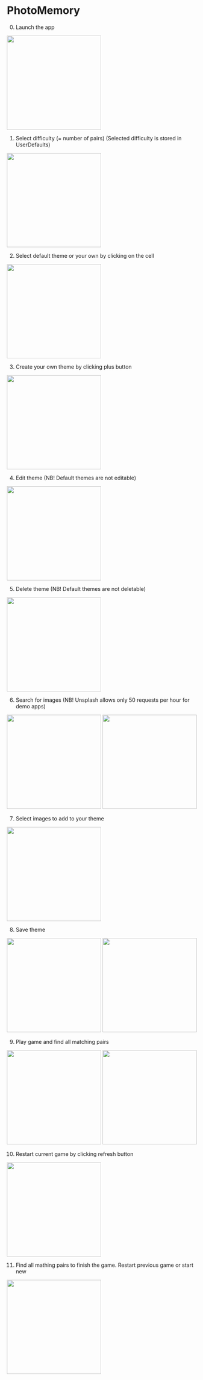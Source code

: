 # PhotoMemory

0. Launch the app
<img width="250" alt="" src="https://user-images.githubusercontent.com/58611737/129202201-9aa47411-0ff8-4c93-8fc7-18a336074ec6.png">

1. Select difficulty (= number of pairs)
(Selected difficulty is stored in UserDefaults)

<img width="250" alt="" src="https://user-images.githubusercontent.com/58611737/129202694-52d936c1-015e-40a0-94a8-80138aec8bf5.png">

2. Select default theme or your own by clicking on the cell

<img width="250" alt="" src="https://user-images.githubusercontent.com/58611737/129202793-e48b1ae0-ffd6-4a80-91d6-eca0c9c5c42f.png">

3. Create your own theme by clicking plus button

<img width="250" alt="" src="https://user-images.githubusercontent.com/58611737/129202837-98cb427e-d242-4bce-8141-69442489332e.png">

4. Edit theme
(NB! Default themes are not editable)

<img width="250" alt="" src="https://user-images.githubusercontent.com/58611737/129203275-e4896418-c383-4a0d-ba53-30457a741855.png">

5. Delete theme
(NB! Default themes are not deletable)

<img width="250" alt="" src="https://user-images.githubusercontent.com/58611737/129203283-f0c356c1-7e4e-4588-9e81-2ef2c31cc41d.png">

6. Search for images
(NB! Unsplash allows only 50 requests per hour for demo apps)

<img width="250" alt="" src="https://user-images.githubusercontent.com/58611737/129203314-3a2b9225-bfd3-44b9-ad59-ae19a5c8c71e.png">
<img width="250" alt="" src="https://user-images.githubusercontent.com/58611737/129203334-7853496b-a76b-4550-83e8-37f316460d72.png">

7. Select images to add to your theme

<img width="250" alt="" src="https://user-images.githubusercontent.com/58611737/129203348-8042a697-721d-4372-b7f7-7d2e0b876223.png">

8. Save theme

<img width="250" alt="" src="https://user-images.githubusercontent.com/58611737/129204097-57931938-e0c6-47a3-9b94-7f1e79734475.png">
<img width="250" alt="" src="https://user-images.githubusercontent.com/58611737/129203920-bc7f2629-320f-42ea-9050-5e1fb5e67328.png">

9. Play game and find all matching pairs

<img width="250" alt="" src="https://user-images.githubusercontent.com/58611737/129203385-6e2e3416-bb08-40ae-a6c7-c922a5ecdbc3.png">
<img width="250" alt="" src="https://user-images.githubusercontent.com/58611737/129203399-a43656ae-466b-4d80-8602-6cba93f6241d.png">

10. Restart current game by clicking refresh button 

<img width="250" alt="" src="https://user-images.githubusercontent.com/58611737/129203431-80a6ebbb-e958-473f-832c-d0202c46b22d.png">

11. Find all mathing pairs to finish the game. Restart previous game or start new

<img width="250" alt="" src="https://user-images.githubusercontent.com/58611737/129203441-6f4c54ab-5ef6-4b51-8c0c-1a62d4a96464.png">



